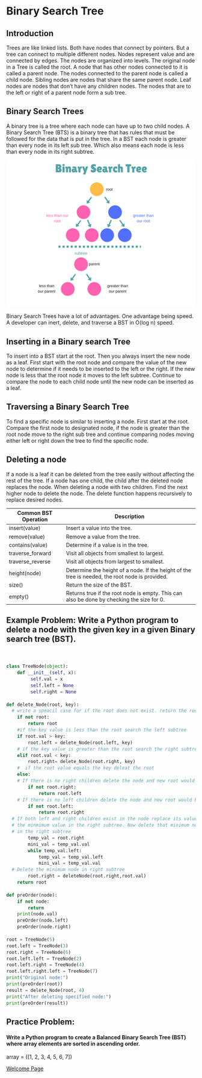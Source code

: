 # Binary Search Tree

## Introduction
Trees are like linked lists. Both have nodes that connect by pointers. But a tree can connect to multiple different nodes. Nodes represent value and are connected by edges. The nodes are organized into levels. The original node in a Tree is called the root. A node that has other nodes connected to it is called a parent node. The nodes connected to the parent node is called a child node. Sibling nodes are nodes that share the same parent node. Leaf nodes are nodes that don’t have any children nodes. The nodes that are to the left or right of a parent node form a sub tree. 

## Binary Search Trees
A binary tree is a tree where each node can have up to two child nodes. A Binary Search Tree (BTS) is a binary tree that has rules that must be followed for the data that is put in the tree. In a BST each node is greater than every node in its left sub tree. Which also means each node is less than every node in its right subtree. 

![Example of BST](BinarySearchTreeExample.png)
 

Binary Search Trees have a lot of advantages. One advantage being speed. A developer can inert, delete, and traverse a BST in O(log n) speed. 

## Inserting in a Binary search Tree
To insert into a BST start at the root. Then you always insert the new node as a leaf. First start with the root node and compare the value of the new node to determine if it needs to be inserted to the left or the right. If the new node is less that the root node it moves to the left subtree. Continue to compare the node to each child node until the new node can be inserted as a leaf. 

## Traversing a Binary Search Tree
To find a specific node is similar to inserting a node. First start at the root. Compare the first node to designated node, if the node is greater than the root node move to the right sub tree and continue comparing nodes moving either left or right down the tree to find the specific node. 

## Deleting a node
If a node is a leaf it can be deleted from the tree easily without affecting the rest of the tree. If a node has one child, the child after the deleted node replaces the node. When deleting a node with two children. Find the next higher node to delete the node. The delete function happens recursively to replace desired nodes. 

Common BST Operation | Description 
-------- | -------- 
insert(value) | Insert a value into the tree.
remove(value) | Remove a value from the tree.
contains(value)| Determine if a value is in the tree.
traverse_forward| Visit all objects from smallest to largest.
traverse_reverse | Visit all objects from largest to smallest.
height(node) | Determine the height of a node. If the height of the tree is needed, the root node is provided.
size() | Return the size of the BST.
empty() | Returns true if the root node is empty. This can also be done by checking the size for 0.


## Example Problem: Write a Python program to delete a node with the given key in a given Binary search tree (BST).
```python


class TreeNode(object):
    def __init__(self, x):
         self.val = x
         self.left = None
         self.right = None

def delete_Node(root, key):
  # write a speacil case for if the root does not exist. return the root
	if not root: 
		return root
	#if the key value is less than the root search the left subtree
	if root.val > key: 
		root.left = delete_Node(root.left, key)
	# if the key value is greater than the root search the right subtree 
	elif root.val < key: 
		root.right= delete_Node(root.right, key)
	#  if the root value equals the key deleat the root
	else: 
	# If there is no right children delete the node and new root would be root.left
		if not root.right:
			return root.left
	# If there is no left children delete the node and new root would be root.right	
		if not root.left:
			return root.right
  # If both left and right children exist in the node replace its value with 
  # the minmimum value in the right subtree. Now delete that minimum node
  # in the right subtree
		temp_val = root.right
		mini_val = temp_val.val
		while temp_val.left:
			temp_val = temp_val.left
			mini_val = temp_val.val
  # Delete the minimum node in right subtree
		root.right = deleteNode(root.right,root.val)
	return root

def preOrder(node): 
    if not node: 
        return      
    print(node.val)
    preOrder(node.left) 
    preOrder(node.right)   
    
root = TreeNode(5)  
root.left = TreeNode(3)  
root.right = TreeNode(6) 
root.left.left = TreeNode(2)  
root.left.right = TreeNode(4) 
root.left.right.left = TreeNode(7)  
print("Original node:")
print(preOrder(root))
result = delete_Node(root, 4)
print("After deleting specified node:")
print(preOrder(result))

```

## Practice Problem: 

#### Write a Python program to create a Balanced Binary Search Tree (BST) where array elements are sorted in ascending order.
array = ([1, 2, 3, 4, 5, 6, 7])

[Welcome Page](Welcome.md)